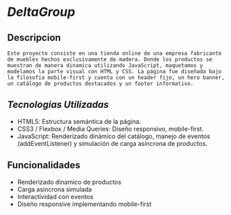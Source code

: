# *DeltaGroup*

 ## **Descripcion**

    Este proyecto consiste en una tienda online de una empresa fabricante de muebles hechos exclusivamente de madera. Donde los productos se muestran de manera dinamica utilizando JavaScript, maquetamos y modelamos la parte visual con HTML y CSS. La página fue diseñada bajo la filosofía mobile-first y cuenta con un header fijo, un hero banner, un catálogo de productos destacados y un footer informativo.

 ## *Tecnologias Utilizadas*

 - HTML5: Estructura semántica de la página.
 - CSS3 / Flexbox / Media Queries: Diseño responsivo, mobile-first.
 - JavaScript: Renderizado dinámico del catálogo, manejo de eventos (addEventListener) y simulación de carga asíncrona de productos.

## Funcionalidades

 - Renderizado dinamico de productos
 - Carga asincrona simulada
 - Interactividad con eventos
 - Diseño responsive implementando mobile-first